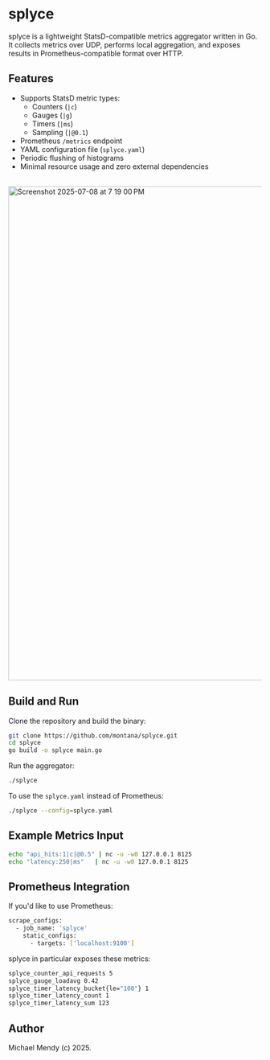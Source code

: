 # splyce

splyce is a lightweight StatsD-compatible metrics aggregator written in Go. It collects metrics over UDP, performs local aggregation, and exposes results in Prometheus-compatible format over HTTP.

## Features

- Supports StatsD metric types:
  - Counters (`|c`)
  - Gauges (`|g`)
  - Timers (`|ms`)
  - Sampling (`|@0.1`)
- Prometheus `/metrics` endpoint
- YAML configuration file (`splyce.yaml`)
- Periodic flushing of histograms
- Minimal resource usage and zero external dependencies

<br>


<img width="983" alt="Screenshot 2025-07-08 at 7 19 00 PM" src="https://github.com/user-attachments/assets/031ba313-ef10-4be1-80b5-4ebc4719e242" />


## Build and Run

Clone the repository and build the binary:

```bash
git clone https://github.com/montana/splyce.git
cd splyce
go build -o splyce main.go
```
Run the aggregator:

```bash
./splyce
```

To use the `splyce.yaml` instead of Prometheus:

```bash
./splyce --config=splyce.yaml
```

## Example Metrics Input

```bash
echo "api_hits:1|c|@0.5" | nc -u -w0 127.0.0.1 8125
echo "latency:250|ms"   | nc -u -w0 127.0.0.1 8125
```
## Prometheus Integration

If you'd like to use Prometheus: 

```bash
scrape_configs:
  - job_name: 'splyce'
    static_configs:
      - targets: ['localhost:9100']
```
splyce in particular exposes these metrics:

```bash
splyce_counter_api_requests 5
splyce_gauge_loadavg 0.42
splyce_timer_latency_bucket{le="100"} 1
splyce_timer_latency_count 1
splyce_timer_latency_sum 123
```

## Author
Michael Mendy (c) 2025.
